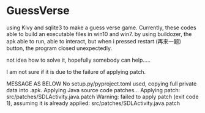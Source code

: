 # GuessVerse
using Kivy and sqlite3 to make a guess verse game. 
Currently, these codes able to build an executable files in win10 and win7.
by using buildozer, the apk able to run, able to interact, but when i pressed restart (再来一题) button, the program closed unexpectedly.

not idea how to solve it, hopefully somebody can help.....


I am not sure if it is due to the failure of applying patch.

MESSAGE AS BELOW
No setup.py/pyproject.toml used, copying full private data into .apk.
Applying Java source code patches...
Applying patch: src/patches/SDLActivity.java.patch
Warning: failed to apply patch (exit code 1), assuming it is already applied:  src/patches/SDLActivity.java.patch
